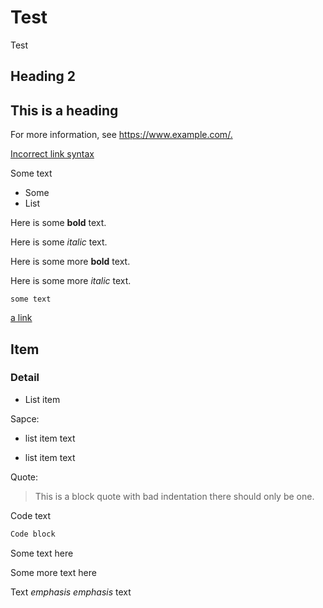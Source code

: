 # Test

Test

## Heading 2

## This is a heading

For more information, see <https://www.example.com/.>

[Incorrect link syntax](https://www.example.com/)

Some text

- Some
- List

Here is some **bold** text.

Here is some _italic_ text.

Here is some more **bold** text.

Here is some more _italic_ text.

`some text`

[a link](https://www.example.com/)

## Item

### Detail

- List item

Sapce:

- list item text

- list item text

Quote:

> This is a block quote with bad indentation
> there should only be one.

Code text

```sh
Code block
```

Some text here

Some more text here

Text _emphasis
emphasis_ text
